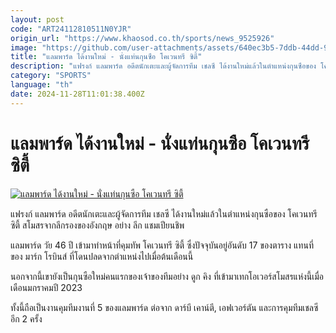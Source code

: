 ```yaml
---
layout: post
code: "ART24112810511N0YJR"
origin_url: "https://www.khaosod.co.th/sports/news_9525926"
image: "https://github.com/user-attachments/assets/640ec3b5-7ddb-44dd-9754-fe5240ad0444"
title: "แลมพาร์ด ได้งานใหม่ - นั่งแท่นกุนซือ โคเวนทรี ซิตี้"
description: "แฟรงก์ แลมพาร์ด อดีตนักเตะและผู้จัดการทีม เชลซี ได้งานใหม่แล้วในตำแหน่งกุนซือของ โคเวนทรี ซิตี้ สโมสรจากลีกรองของอังกฤษ อย่าง ลีก แชมเปียนชิพ"
category: "SPORTS"
language: "th"
date: 2024-11-28T11:01:38.400Z
---
```


# แลมพาร์ด ได้งานใหม่ - นั่งแท่นกุนซือ โคเวนทรี ซิตี้

[![แลมพาร์ด ได้งานใหม่ - นั่งแท่นกุนซือ โคเวนทรี ซิตี้](https://www.khaosod.co.th/wpapp/uploads/2024/11/lampard.jpg "แลมพาร์ด ได้งานใหม่ - นั่งแท่นกุนซือ โคเวนทรี ซิตี้")](https://www.khaosod.co.th/wpapp/uploads/2024/11/lampard.jpg)

แฟรงก์ แลมพาร์ด อดีตนักเตะและผู้จัดการทีม เชลซี ได้งานใหม่แล้วในตำแหน่งกุนซือของ โคเวนทรี ซิตี้ สโมสรจากลีกรองของอังกฤษ อย่าง ลีก แชมเปียนชิพ

แลมพาร์ด วัย 46 ปี เข้ามาทำหน้าที่คุมทัพ โคเวนทรี ซิตี้ ซึ่งปัจจุบันอยู่อันดับ 17 ของตาราง แทนที่ของ มาร์ก โรบินส์ ที่โดนปลดจากตำแหน่งไปเมื่อต้นเดือนนี้

นอกจากนี้เขายังเป็นกุนซือใหม่คนแรกของเจ้าของทีมอย่าง ดูก คิง ที่เข้ามาเทกโอเวอร์สโมสรแห่งนี้เมื่อเดือนมกราคมปี 2023

ทั้งนี้ถือเป็นงานคุมทีมงานที่ 5 ของแลมพาร์ด ต่อจาก ดาร์บี เคาน์ตี, เอฟเวอร์ตัน และการคุมทีมเชลซีอีก 2 ครั้ง